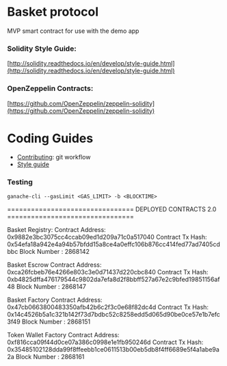 # Basket protocol

MVP smart contract for use with the demo app

### Solidity Style Guide: ###
[http://solidity.readthedocs.io/en/develop/style-guide.html](http://solidity.readthedocs.io/en/develop/style-guide.html)

### OpenZeppelin Contracts: ###
[https://github.com/OpenZeppelin/zeppelin-solidity](https://github.com/OpenZeppelin/zeppelin-solidity)

# Coding Guides
- [Contributing](CONTRIBUTING.md): git workflow
- [Style guide](STYLE-GUIDE.md)

### Testing ###
```
ganache-cli --gasLimit <GAS_LIMIT> -b <BLOCKTIME>
```


================================  DEPLOYED CONTRACTS 2.0  ================================

Basket Registry:
Contract Address:       0x9882e3bc3075cc4ccab09ed1d209a71c0a517040
Contract Tx Hash:       0x54efa18a942e4a94b57bfdd15a8ce4a0effc106b876cc414fed77ad7405cdbbc
Block Number    :       2868142

Basket Escrow
Contract Address:       0xca26fcbeb76e4266e803c3e0d71437d220cbc840
Contract Tx Hash:       0xb4825dffa476179544c9802da7efa8d2f8bbff527a67e2c9bfed19851156af48
Block Number    :       2868147

Basket Factory
Contract Address:       0x47cb0663800483350afb42b6c2f3c0e68f82dc4d
Contract Tx Hash:       0x14c4526b5a1c321b142f73d7bdbc52c8258edd5d065d90be0ce57e1b7efc3f49
Block Number    :       2868151

Token Wallet Factory
Contract Address:       0xf816cca09f44d0ce07a386c0998e1e1fb950246d
Contract Tx Hash:       0x35485102128dda99f8ffeebb1ce0611513b00eb5db8f4ff6689e5f4a1abe9a2a
Block Number    :       2868161
